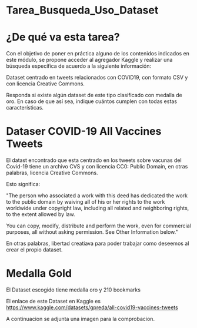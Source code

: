 # Tarea_Busqueda_Uso_Dataset
# ¿De qué va esta tarea?
Con el objetivo de poner en práctica alguno de los contenidos indicados en este módulo, se propone acceder al agregador Kaggle y realizar una búsqueda específica de acuerdo a la siguiente información:

Dataset centrado en tweets relacionados con COVID19, con formato CSV y con licencia Creative Commons.

Responda si existe algún dataset de este tipo clasificado con medalla de oro. En caso de que así sea, indique cuántos cumplen con todas estas características.

# Dataser COVID-19 All Vaccines Tweets
El datast encontrado que esta centrado en los tweets sobre vacunas del Covid-19 tiene un archivo CVS y con licencia CC0: Public Domain, en otras palabras, licencia Creative Commons.

Esto significa:

"The person who associated a work with this deed has dedicated the work to the public domain by waiving all of his or her rights to the work worldwide under copyright law, including all related and neighboring rights, to the extent allowed by law.

You can copy, modify, distribute and perform the work, even for commercial purposes, all without asking permission. See Other Information below."

En otras palabras, libertad creatiava para poder trabajar como deseemos al crear el propio dataset.

# Medalla Gold

El Dataset escogido tiene medalla oro y 210 bookmarks

El enlace de este Dataset en Kaggle es https://www.kaggle.com/datasets/gpreda/all-covid19-vaccines-tweets


A continuacion se adjunta una imagen para la comprobacion.


